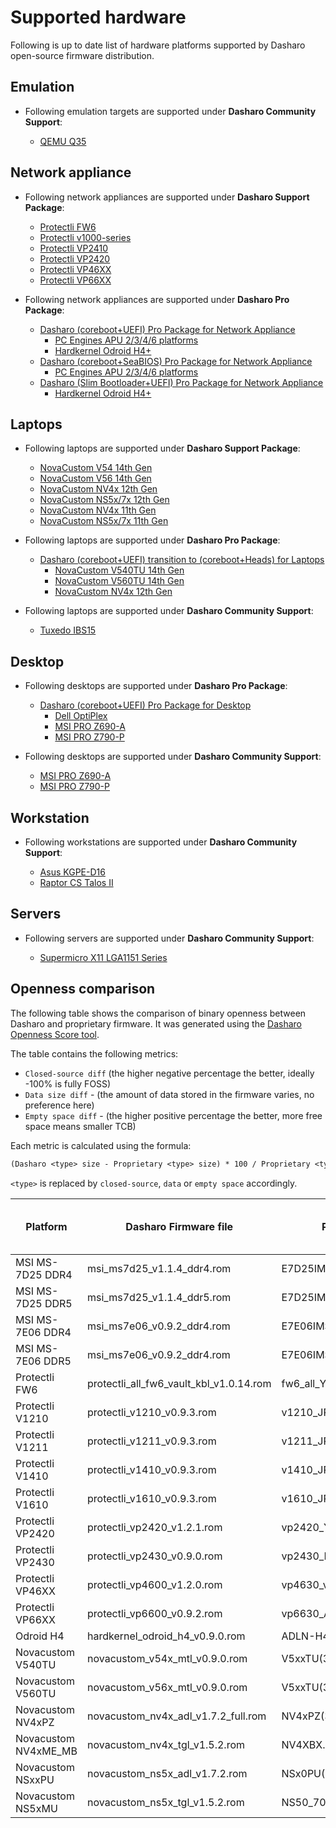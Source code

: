 # Supported hardware

Following is up to date list of hardware platforms supported by Dasharo
open-source firmware distribution.

## Emulation

* Following emulation targets are supported under **Dasharo Community Support**:

    - [QEMU Q35](qemu_q35/overview.md)

## Network appliance

* Following network appliances are supported under **Dasharo Support Package**:

    - [Protectli FW6](../unified/protectli/overview.md#fw6)
    - [Protectli v1000-series](../unified/protectli/overview.md#v1000-series)
    - [Protectli VP2410](../unified/protectli/overview.md#vp2410)
    - [Protectli VP2420](../unified/protectli/overview.md#vp2420)
    - [Protectli VP46XX](../unified/protectli/overview.md#vp46xx)
    - [Protectli VP66XX](../unified/protectli/overview.md#vp66xx)

* Following network appliances are supported under **Dasharo Pro Package**:

    - [Dasharo (coreboot+UEFI) Pro Package for Network Appliance](https://shop.3mdeb.com/shop/dasharo-pro-package/1-year-dasharo-entry-subscription-for-network-appliance/)
        + [PC Engines APU 2/3/4/6 platforms](../variants/pc_engines/releases_uefi.md)
        + [Hardkernel Odroid H4+](../variants/hardkernel_odroid_h4/releases.md)
    - [Dasharo (coreboot+SeaBIOS) Pro Package for Network Appliance](https://shop.3mdeb.com/shop/dasharo-pro-package/1-year-dasharo-entry-subscription-for-network-appliance-corebootseabios/)
        + [PC Engines APU 2/3/4/6 platforms](../variants/pc_engines/releases_seabios.md)
    - [Dasharo (Slim Bootloader+UEFI) Pro Package for Network Appliance](https://shop.3mdeb.com/shop/dasharo-pro-package/dasharo-slim-bootloaderuefi-pro-package-for-network-appliance/)
        + [Hardkernel Odroid H4+](../variants/hardkernel_odroid_h4/releases_sbl.md)

## Laptops

* Following laptops are supported under **Dasharo Support Package**:

    - [NovaCustom V54 14th Gen](../unified/novacustom/overview.md)
    - [NovaCustom V56 14th Gen](../unified/novacustom/overview.md)
    - [NovaCustom NV4x 12th Gen](../unified/novacustom/overview.md)
    - [NovaCustom NS5x/7x 12th Gen](../unified/novacustom/overview.md)
    - [NovaCustom NV4x 11th Gen](../unified/novacustom/overview.md)
    - [NovaCustom NS5x/7x 11th Gen](../unified/novacustom/overview.md)

* Following laptops are supported under **Dasharo Pro Package**:

    - [Dasharo (coreboot+UEFI) transition to (coreboot+Heads) for Laptops](https://shop.3mdeb.com/shop/dasharo-pro-package/dasharo-corebootuefi-entry-subscription-upgrade-to-corebootheads-for-laptop-users/)
        + [NovaCustom V540TU 14th Gen](https://docs.dasharo.com/variants/novacustom_v540tu/releases_heads/)
        + [NovaCustom V560TU 14th Gen](https://docs.dasharo.com/variants/novacustom_v560tu/releases_heads/)
        + [NovaCustom NV4x 12th Gen](https://docs.dasharo.com/variants/novacustom_nv4x_adl/releases_heads/)

* Following laptops are supported under **Dasharo Community Support**:

    - [Tuxedo IBS15](tuxedo_ibs15/releases.md)

## Desktop

* Following desktops are supported under **Dasharo Pro Package**:

    - [Dasharo (coreboot+UEFI) Pro Package for Desktop](https://shop.3mdeb.com/shop/dasharo-pro-package/1year-desktop/)
        + [Dell OptiPlex](dell_optiplex/overview.md)
        + [MSI PRO Z690-A](../unified/msi/overview.md)
        + [MSI PRO Z790-P](../unified/msi/overview.md)

* Following desktops are supported under **Dasharo Community Support**:

    - [MSI PRO Z690-A](../unified/msi/overview.md)
    - [MSI PRO Z790-P](../unified/msi/overview.md)

## Workstation

* Following workstations are supported under **Dasharo Community Support**:

    - [Asus KGPE-D16](asus_kgpe_d16/overview.md)
    - [Raptor CS Talos II](talos_2/overview.md)

## Servers

* Following servers are supported under **Dasharo Community Support**:

    - [Supermicro X11 LGA1151 Series](supermicro_x11_lga1151_series/overview.md)

## Openness comparison

The following table shows the comparison of binary openness between Dasharo and
proprietary firmware. It was generated using the
[Dasharo Openness Score tool](../glossary.md/#dasharo-openness-score).

The table contains the following metrics:

* `Closed-source diff` (the higher negative percentage the better, ideally
  -100% is fully FOSS)
* `Data size diff` - (the amount of data stored in the firmware varies,
  no preference here)
* `Empty space diff` - (the higher positive percentage the better, more free
  space means smaller TCB)

Each metric is calculated using the formula:

```txt
(Dasharo <type> size - Proprietary <type> size) * 100 / Proprietary <type> size
```

`<type>` is replaced by `closed-source`, `data` or `empty space` accordingly.

| Platform | Dasharo Firmware file | Proprietary Firmware file | Closed-source diff [%] | Data size diff [%] | Empty space diff [%] |
| --- | --- | --- | --- | --- | --- |
| MSI MS-7D25 DDR4 | msi_ms7d25_v1.1.4_ddr4.rom | E7D25IMS.1L0 | -27.7 | 153.5 | -18.8 |
| MSI MS-7D25 DDR5 | msi_ms7d25_v1.1.4_ddr5.rom | E7D25IMS.AL0 | -27.8 | 153.4 | -18.8 |
| MSI MS-7E06 DDR4 | msi_ms7e06_v0.9.2_ddr4.rom | E7E06IMS.1F0 | -27.4 | 153.4 | -19.0 |
| MSI MS-7E06 DDR5 | msi_ms7e06_v0.9.2_ddr4.rom | E7E06IMS.AH0 | -27.4 | 149.9 | -19.0 |
| Protectli FW6 | protectli_all_fw6_vault_kbl_v1.0.14.rom | fw6_all_YKR6LV30.bin | -47.0 | 2163.8 | 116.8 |
| Protectli V1210 | protectli_v1210_v0.9.3.rom | v1210_JPL.2LAN.S4G.PCIE.6W.013.bin | -28.4 | 3595.6 | 21.9 |
| Protectli V1211 | protectli_v1211_v0.9.3.rom | v1211_JPL.2LAN.D8G.PCIE.6W.009.bin | -28.4 | 3595.6 | 21.9 |
| Protectli V1410 | protectli_v1410_v0.9.3.rom | v1410_JPL.4LAN.S8GB.PCIE.6W.007B.bin | -28.4 | 3595.6 | 22.0 |
| Protectli V1610 | protectli_v1610_v0.9.3.rom | v1610_JPL.6LAN.D16G.PCIE.007.bin | -28.4 | 3595.7 | 21.9 |
| Protectli VP2420 | protectli_vp2420_v1.2.1.rom | vp2420_YELD4L13P.bin | -25.4 | 4805.6 | -28.0 |
| Protectli VP2430 | protectli_vp2430_v0.9.0.rom | vp2430_PRALNDZ4L10.bin | -39.6 | 17376.5 | 2.1 |
| Protectli VP46XX | protectli_vp4600_v1.2.0.rom | vp4630_v2_YW6L2318.bin | -9.7 | 3790.8 | -72.9 |
| Protectli VP66XX | protectli_vp6600_v0.9.2.rom | vp6630_ADZ6L314.bin | -30.8 | 5152.2 | -28.9 |
| Odroid H4 | hardkernel_odroid_h4_v0.9.0.rom | ADLN-H4_B1.07.bin | -35.5 | 198.4 | -14.3 |
| Novacustom V540TU | novacustom_v54x_mtl_v0.9.0.rom | V5xxTU(32M).09 | -21.9 | -35.4 | -17.0 |
| Novacustom V560TU | novacustom_v56x_mtl_v0.9.0.rom | V5xxTU(32M).09 | -21.9 | -35.4 | -17.0 |
| Novacustom NV4xPZ | novacustom_nv4x_adl_v1.7.2_full.rom | NV4xPZ(32M).03 | -27.6 | -0.8 | 46.8 |
| Novacustom NV4xME_MB | novacustom_nv4x_tgl_v1.5.2.rom | NV4XBX.05 | -30.1 | 3.0 | -24.4 |
| Novacustom NSxxPU | novacustom_ns5x_adl_v1.7.2.rom | NSx0PU(32M).09 | -26.3 | -0.8 | -7.2 |
| Novacustom NS5xMU | novacustom_ns5x_tgl_v1.5.2.rom | NS50_70MU.16N | -30.6 | 2.9 | -23.4 |
